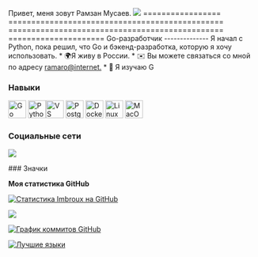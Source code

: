 Привет, меня зовут Рамзан Мусаев. ![](https://user-images.githubusercontent.com/18350557/176309783-0785949b-9127-417c-8b55-ab5a4333674e.gif) ================= =============================================== =============================================== ===================== Go-разработчик -------------- Я начал с Python, пока решил, что Go и бэкенд-разработка, которую я хочу использовать. * 🌍Я живу в России. * ✉️ Вы можете связаться со мной по адресу [ramaro@internet.](mailto:ramaro@internet.ru)[](mailto:ramaro@internet.ru) * 🧠 Я изучаю G

### Навыки

<p align="left">
<a href="https://go.dev/doc/" target="_blank" rel="noreferrer"><img src="https://raw.githubusercontent.com/danielcranney/readme-generator/main/public/icons/skills/go-colored.svg" width="36" height="36" alt="Go" /></a> <a href="https://www.python.org/" target="_blank" rel="noreferrer"><img src="https://raw.githubusercontent.com/danielcranney/readme-generator/main/public/icons/skills/python-colored.svg" width="36" height="36" alt="Python" /></a><a href="https://code.visualstudio.com/" target="_blank" rel="noreferrer"><img src="https://raw.githubusercontent.com/danielcranney/readme-generator/main/public/icons/skills/visualstudiocode.svg" width="36" height="36" alt="VS Code" /></a> <a href="https://www.postgresql.org/" target="_blank" rel="noreferrer"><img src="https://raw.githubusercontent.com/danielcranney/readme-generator/main/public/icons/skills/postgresql-colored.svg" width="36" height="36" alt="PostgreSQL" /></a> <a href="https://www.docker.com/" target="_blank" rel="noreferrer"><img src="https://raw.githubusercontent.com/danielcranney/readme-generator/main/public/icons/skills/docker-colored.svg" width="36" height="36" alt="Docker" /></a> <a href="https://www.linux.org" target="_blank" rel="noreferrer"><img src="https://raw.githubusercontent.com/danielcranney/readme-generator/main/public/icons/skills/linux-colored.svg" width="36" height="36" alt="Linux" /></a> <a href="https://apple.com" target="_blank" rel="noreferrer"><img src="https://raw.githubusercontent.com/danielcranney/readme-generator/main/public/icons/skills/macos-colored.svg" width="36" height="36" alt="MacOS" /></a>
</p>

### Социальные сети

<p align="left"> <a href="https://www.github.com/Imbroux" target="_blank" rel="noreferrer"> <picture> <source media="(prefers-color-scheme: dark)" srcset="https://raw.githubusercontent.com/danielcranney/readme-generator/main/public/icons/socials/github-dark.svg" /> <source media="(prefers-color-scheme: light)" srcset="https://raw.githubusercontent.com/danielcranney/readme-generator/main/public/icons/socials/github.svg" /> <img src="https://raw.githubusercontent.com/danielcranney/readme-generator/main/public/icons/socials/github.svg" ширина="32" высота="32" /> </picture> </a> </p>
### Значки

<b>Моя статистика GitHub</b>

<a href="http://www.github.com/Imbroux"><img src="https://github-readme-stats.vercel.app/api?username=Imbroux&show_icons=true&hide=&count_private=true&title_color=000000&text_color=ffffff&icon_color=0891b2&bg_color=1c1917&hide_border=true&show_icons=true" alt="Статистика Imbroux на GitHub" /></a>

<a href="http://www.github.com/Imbroux"><img src="https://github-readme-streak-stats.herokuapp.com/?user=Imbroux&stroke=ffffff&background=1c1917&ring=000000&fire=000000&currStreakNum=ffffff&currStreakLabel=000000&sideNums=ffffff&sideLabels=ffffff&dates=ffffff&hide_border=true" /></a>

<a href="http://www.github.com/Imbroux"><img src="https://github-readme-activity-graph.cyclic.app/graph?username=Imbroux&bg_color=1c1917&color=ffffff&line=0891b2&point=ffffff&area_color=1c1917&area=true&hide_border=true&custom_title=GitHub%20Commits%20Graph" alt="График коммитов GitHub" /></a>

<a href="https://github.com/Imbroux" align="left"><img src="https://github-readme-stats.vercel.app/api/top-langs/?username=Imbroux&langs_count=10&title_color=000000&text_color=ffffff&icon_color=0891b2&bg_color=1c1917&hide_border=true&locale=en&custom_title=Top%20%Languages" alt="Лучшие языки" /></a>
